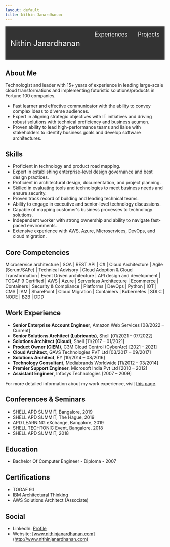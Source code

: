 ```yaml
---
layout: default
title: Nithin Janardhanan
---
```


<div style="overflow: hidden; background-color: #333;">
    <p style="float: left; display: block; color: #f2f2f2; text-align: center; padding: 14px 16px; text-decoration: none; font-size: 24px;">Nithin Janardhanan</p>
    <div style="float: right;">
        <a href="pages/experience.html" style="float: left; display: block; color: #f2f2f2; text-align: center; padding: 14px 16px; text-decoration: none; font-size: 18px;">Experiences</a>
        <a href="pages/projects.html" style="float: left; display: block; color: #f2f2f2; text-align: center; padding: 14px 16px; text-decoration: none; font-size: 18px;">Projects</a>
    </div>
</div>

## About Me

Technologist and leader with 15+ years of experience in leading large-scale cloud transformations and implementing futuristic solutions/products in Fortune 100 companies. 

- Fast learner and effective communicator with the ability to convey complex ideas to diverse audiences.
- Expert in aligning strategic objectives with IT initiatives and driving robust solutions with technical proficiency and business acumen.
- Proven ability to lead high-performance teams and liaise with stakeholders to identify business goals and develop software architectures.

## Skills
- Proficient in technology and product road mapping.
- Expert in establishing enterprise-level design governance and best design practices.
- Proficient in architectural design, documentation, and project planning.
- Skilled in evaluating tools and technologies to meet business needs and ensure security.
- Proven track record of building and leading technical teams.
- Ability to engage in executive and senior-level technology discussions.
- Capable of mapping customer's business processes to technology solutions.
- Independent worker with strong ownership and ability to navigate fast-paced environments.
- Extensive experience with AWS, Azure, Microservices, DevOps, and cloud migration.

## Core Competencies
Microservice architecture | SOA | REST API | C# | Cloud Architecture | Agile (Scrum/SAFe) | Technical Advisory | Cloud Adoption & Cloud Transformation | Event Driven architecture | API design and development | TOGAF 9 Certified | AWS | Azure | Serverless Architecture | Ecommerce | Containers | Security & Compliance | Platforms | DevOps | Python | IOT | CMS | IAM | SharePoint | Cloud Migration | Containers | Kubernetes | SDLC | NODE | B2B | DDD 

## Work Experience
- **Senior Enterprise Account Engineer**, Amazon Web Services [08/2022 – Current]
- **Senior Solutions Architect (Lubricants)**, Shell [01/2021 – 07/2022]
- **Solutions Architect (Cloud)**, Shell [11/2017 – 01/2021]
- **Product Owner (CIEM)**, C3M Cloud Control (CyberArc) [2021 – 2021]
- **Cloud Architect**, GAVS Technologies PVT Ltd [03/2017 – 09/2017]
- **Solutions Architect**, EY [10/2014 – 08/2016]
- **Technology Consultant**, Mediabrands Worldwide [11/2012 – 03/2014]
- **Premier Support Engineer**, Microsoft India Pvt Ltd [2010 – 2012]
- **Assistant Engineer**, Infosys Technologies [2007 – 2009]

For more detailed information about my work experience, visit [this page](pages/experience.md).

## Conferences & Seminars
- SHELL APD SUMMIT, Bangalore, 2019
- SHELL APD SUMMIT, The Hague, 2019
- APD LEARNING eXchange, Bangalore, 2019
- SHELL TECHTONIC Event, Bangalore, 2018
- SHELL APD SUMMIT, 2018

## Education
- Bachelor Of Computer Engineer - Diploma - 2007

## Certifications
- TOGAF 9.1
- IBM Architectural Thinking
- AWS Solutions Architect (Associate)

## Social
- LinkedIn: [Profile](https://www.linkedin.com/in/janardhanannithin/)
- Website: [www.nithinjanardhanan.com](http://www.nithinjanardhanan.com)

